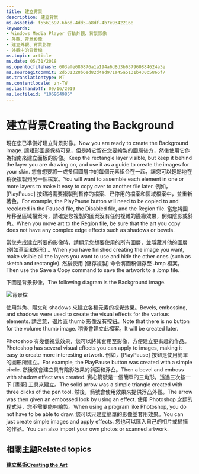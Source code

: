 ```yaml
---
title: 建立背景
description: 建立背景
ms.assetid: f5561697-6b6d-4dd5-a8df-4b7e93422168
keywords:
- Windows Media Player 行動外觀、背景影像
- 外觀、背景影像
- 建立外觀、背景影像
- 外觀中的背景檔
ms.topic: article
ms.date: 05/31/2018
ms.openlocfilehash: 603afe680876a1a194a6d8d3b637960884624a3e
ms.sourcegitcommit: 2d531328b6ed82d4ad971a45a5131b430c5866f7
ms.translationtype: MT
ms.contentlocale: zh-TW
ms.lasthandoff: 09/16/2019
ms.locfileid: "106964985"
---
```

# <a name="creating-the-background"></a><span data-ttu-id="0a388-107">建立背景</span><span class="sxs-lookup"><span data-stu-id="0a388-107">Creating the Background</span></span>

<span data-ttu-id="0a388-108">現在您已準備好建立背景影像。</span><span class="sxs-lookup"><span data-stu-id="0a388-108">Now you are ready to create the Background image.</span></span> <span data-ttu-id="0a388-109">讓矩形圖層保持可見，但是將它留在您要繪製的圖層後方，然後使用它作為指南來建立面板的影像。</span><span class="sxs-lookup"><span data-stu-id="0a388-109">Keep the rectangle layer visible, but keep it behind the layer you are drawing on, and use it as a guide to create the images for your skin.</span></span> <span data-ttu-id="0a388-110">您會想要將一或多個圖層中的每個元素組合在一起，讓您可以輕鬆地在稍後複製到另一個檔案。</span><span class="sxs-lookup"><span data-stu-id="0a388-110">You will want to assemble each element in one or more layers to make it easy to copy over to another file later.</span></span> <span data-ttu-id="0a388-111">例如，[PlayPause] 按鈕將需要複製到暫停的檔案、已停用的檔案和區域檔案中，並重新著色。</span><span class="sxs-lookup"><span data-stu-id="0a388-111">For example, the PlayPause button will need to be copied to and recolored in the Paused file, the Disabled file, and the Region file.</span></span> <span data-ttu-id="0a388-112">當您將圖片移至區域檔案時，請確定您複製的圖案沒有任何複雜的邊緣效果，例如陰影或斜角。</span><span class="sxs-lookup"><span data-stu-id="0a388-112">When you move art to the Region file, be sure that the art you copy does not have any complex edge effects such as shadows or bevels.</span></span>

<span data-ttu-id="0a388-113">當您完成建立所要的影像時，請顯示您想要使用的所有圖層，並隱藏其他的圖層 (例如草圖和矩形) 。</span><span class="sxs-lookup"><span data-stu-id="0a388-113">When you have finished creating the image you want, make visible all the layers you want to use and hide the other ones (such as sketch and rectangle).</span></span> <span data-ttu-id="0a388-114">然後使用 [儲存複製] 命令將圖稿儲存至 .bmp 檔案。</span><span class="sxs-lookup"><span data-stu-id="0a388-114">Then use the Save a Copy command to save the artwork to a .bmp file.</span></span>

<span data-ttu-id="0a388-115">下圖是背景影像。</span><span class="sxs-lookup"><span data-stu-id="0a388-115">The following diagram is the Background image.</span></span>

![背景檔](images/ceswmbak.png)

<span data-ttu-id="0a388-117">使用斜角、陽文和 shadows 來建立各種元素的視覺效果。</span><span class="sxs-lookup"><span data-stu-id="0a388-117">Bevels, embossing, and shadows were used to create the visual effects for the various elements.</span></span> <span data-ttu-id="0a388-118">請注意，磁片區 thumb 影像沒有按鈕。</span><span class="sxs-lookup"><span data-stu-id="0a388-118">Note that there is no button for the volume thumb image.</span></span> <span data-ttu-id="0a388-119">稍後會建立此檔案。</span><span class="sxs-lookup"><span data-stu-id="0a388-119">It will be created later.</span></span>

<span data-ttu-id="0a388-120">Photoshop 有幾個視覺效果，您可以將其套用至影像，方便建立更有趣的作品。</span><span class="sxs-lookup"><span data-stu-id="0a388-120">Photoshop has several visual effects you can apply to images, making it easy to create more interesting artwork.</span></span> <span data-ttu-id="0a388-121">例如，[PlayPause] 按鈕是使用簡單的圓形所建立。</span><span class="sxs-lookup"><span data-stu-id="0a388-121">For example, the PlayPause button was created with a simple circle.</span></span> <span data-ttu-id="0a388-122">然後就會建立具有陰影效果的斜面和浮凸。</span><span class="sxs-lookup"><span data-stu-id="0a388-122">Then a bevel and emboss with shadow effect was created.</span></span> <span data-ttu-id="0a388-123">實心箭號是一個簡單的三角形，透過三次按一下 [畫筆] 工具來建立。</span><span class="sxs-lookup"><span data-stu-id="0a388-123">The solid arrow was a simple triangle created with three clicks of the pen tool.</span></span> <span data-ttu-id="0a388-124">然後，箭號會使用效果來提供浮凸外觀。</span><span class="sxs-lookup"><span data-stu-id="0a388-124">The arrow was then given an embossed look by using an effect.</span></span> <span data-ttu-id="0a388-125">使用 Photoshop 之類的程式時，您不需要能夠繪製。</span><span class="sxs-lookup"><span data-stu-id="0a388-125">When using a program like Photoshop, you do not have to be able to draw.</span></span> <span data-ttu-id="0a388-126">您可以只建立簡單的影像並套用效果。</span><span class="sxs-lookup"><span data-stu-id="0a388-126">You can just create simple images and apply effects.</span></span> <span data-ttu-id="0a388-127">您也可以匯入自己的相片或掃描的作品。</span><span class="sxs-lookup"><span data-stu-id="0a388-127">You can also import your own photos or scanned artwork.</span></span>

## <a name="related-topics"></a><span data-ttu-id="0a388-128">相關主題</span><span class="sxs-lookup"><span data-stu-id="0a388-128">Related topics</span></span>

<dl> <dt>

[<span data-ttu-id="0a388-129">**建立藝術**</span><span class="sxs-lookup"><span data-stu-id="0a388-129">**Creating the Art**</span></span>](creating-the-art.md)
</dt> </dl>

 

 




